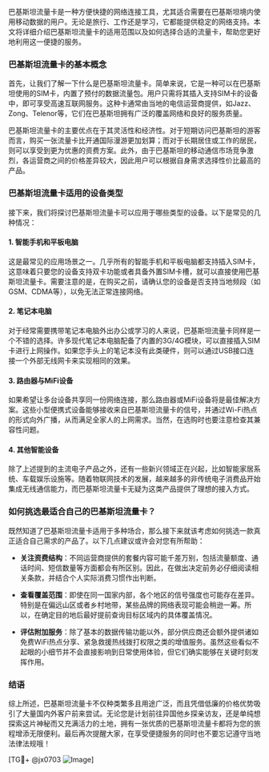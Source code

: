 巴基斯坦流量卡是一种方便快捷的网络连接工具，尤其适合需要在巴基斯坦境内使用移动数据的用户。无论是旅行、工作还是学习，它都能提供稳定的网络支持。本文将详细介绍巴基斯坦流量卡的适用范围以及如何选择合适的流量卡，帮助您更好地利用这一便捷的服务。

### 巴基斯坦流量卡的基本概念

首先，让我们了解一下什么是巴基斯坦流量卡。简单来说，它是一种可以在巴基斯坦使用的SIM卡，内置了预付的数据流量包。用户只需将其插入支持SIM卡的设备中，即可享受高速互联网服务。这种卡通常由当地的电信运营商提供，如Jazz、Zong、Telenor等，它们在巴基斯坦拥有广泛的覆盖网络和良好的服务质量。

巴基斯坦流量卡的主要优点在于其灵活性和经济性。对于短期访问巴基斯坦的游客而言，购买一张流量卡比开通国际漫游更加划算；而对于长期居住或工作的居民，则可以享受到更为优惠的资费方案。此外，由于巴基斯坦的移动通信市场竞争激烈，各运营商之间的价格差异较大，因此用户可以根据自身需求选择性价比最高的产品。

### 巴基斯坦流量卡适用的设备类型

接下来，我们将探讨巴基斯坦流量卡可以应用于哪些类型的设备。以下是常见的几种情况：

#### 1. 智能手机和平板电脑

这是最常见的应用场景之一。几乎所有的智能手机和平板电脑都支持插入SIM卡，这意味着只要您的设备支持双卡功能或者具备外置SIM卡槽，就可以直接使用巴基斯坦流量卡。需要注意的是，在购买之前，请确认您的设备是否支持当地频段（如GSM、CDMA等），以免无法正常连接网络。

#### 2. 笔记本电脑

对于经常需要携带笔记本电脑外出办公或学习的人来说，巴基斯坦流量卡同样是一个不错的选择。许多现代笔记本电脑配备了内置的3G/4G模块，可以直接插入SIM卡进行上网操作。如果您手头上的笔记本没有此类硬件，则可以通过USB接口连接一个外部无线网卡来实现相同的效果。

#### 3. 路由器与MiFi设备

如果希望让多台设备共享同一份网络连接，那么路由器或MiFi设备将是最佳解决方案。这些小型便携式设备能够接收来自巴基斯坦流量卡的信号，并通过Wi-Fi热点的形式向外广播，从而满足全家人的上网需求。当然，在选购时也要注意检查其兼容性问题。

#### 4. 其他智能设备

除了上述提到的主流电子产品之外，还有一些新兴领域正在兴起，比如智能家居系统、车载娱乐设施等。随着物联网技术的发展，越来越多的非传统电子消费品开始集成无线通信能力，而巴基斯坦流量卡无疑为这类产品提供了理想的接入方式。

### 如何挑选最适合自己的巴基斯坦流量卡？

既然知道了巴基斯坦流量卡适用于多种场合，那么接下来就该考虑如何挑选一款真正适合自己需求的产品了。以下几点建议或许会对您有所帮助：

- **关注资费结构**：不同运营商提供的套餐内容可能千差万别，包括流量额度、通话时间、短信数量等方面都会有所区别。因此，在做出决定前务必仔细阅读相关条款，并结合个人实际消费习惯作出判断。
  
- **查看覆盖范围**：即使在同一国家内部，各个地区的信号强度也可能存在差异。特别是在偏远山区或者乡村地带，某些品牌的网络表现可能会稍逊一筹。所以，在确定目的地后最好提前查询目标区域内的具体覆盖情况。

- **评估附加服务**：除了基本的数据传输功能以外，部分供应商还会额外提供诸如免费WiFi热点分享、紧急救援热线拨打权限之类的增值服务。虽然这些看似不起眼的小细节并不会直接影响到日常使用体验，但它们确实能够在关键时刻发挥作用。

### 结语

综上所述，巴基斯坦流量卡不仅种类繁多且用途广泛，而且凭借低廉的价格优势吸引了大量国内外客户前来尝试。无论您是计划前往异国他乡探亲访友，还是单纯想探索这片神秘而又充满活力的土地，拥有一张优质的巴基斯坦流量卡都将为您的旅程增添无限便利。最后再次提醒大家，在享受便捷服务的同时也不要忘记遵守当地法律法规哦！

[TG💪+ @jx0703 ![Image](https://github.com/user-attachments/assets/dbca1d08-cadb-493c-b0ec-ad6f7a83f270)]